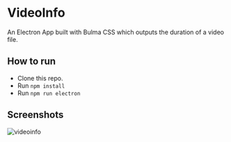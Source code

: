 # VideoInfo

An Electron App built with Bulma CSS which outputs the duration of a video file.

## How to run

- Clone this repo.
- Run `npm install`
- Run `npm run electron`

## Screenshots

![videoinfo](https://i.imgur.com/ikcOFlc.png)
